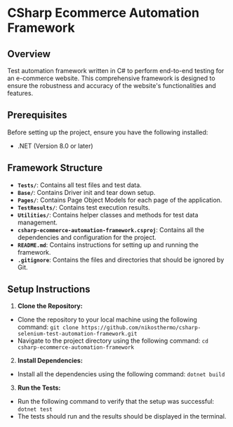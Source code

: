 # CSharp Ecommerce Automation Framework

## Overview
Test automation framework written in C# to perform end-to-end testing for an e-commerce website. This comprehensive framework is designed to ensure the robustness and accuracy of the website's functionalities and features.

## Prerequisites
Before setting up the project, ensure you have the following installed:
- .NET (Version 8.0 or later)

## Framework Structure
- **`Tests/`**: Contains all test files and test data.
- **`Base/`**: Contains Driver init and tear down setup.
- **`Pages/`**: Contains Page Object Models for each page of the application.
- **`TestResults/`**: Contains test execution results.
- **`Utilities/`**: Contains helper classes and methods for test data management.
- **`csharp-ecommerce-automation-framework.csproj`**: Contains all the dependencies and configuration for the project.
- **`README.md`**: Contains instructions for setting up and running the framework.
- **`.gitignore`**: Contains the files and directories that should be ignored by Git.

## Setup Instructions
1. **Clone the Repository:**
- Clone the repository to your local machine using the following command:
  ```git clone https://github.com/nikosthermo/csharp-selenium-test-automation-framework.git```
- Navigate to the project directory using the following command:
  ```cd csharp-ecommerce-automation-framework```
2. **Install Dependencies:**
- Install all the dependencies using the following command:
  ```dotnet build```
3. **Run the Tests:**
- Run the following command to verify that the setup was successful:
  ```dotnet test```
- The tests should run and the results should be displayed in the terminal.
